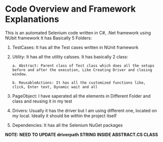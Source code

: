 # Code Overview and Framework Explanations
This is an automated Selenium code written in C#, .Net framework using NUbit framework
It has Basically 5 Folders:

  1. TestCases: It has all the Test cases written in NUnit framework
  2. Utility: It has all the utility calsses. It has basically 2 class:
  
         a. Abstract: Parent class of Test class which does all the setups before and after the execution, Like Creating Driver and closing window.
      
         b. ReusableActions: It has all the customized functions like, click, Enter text, Dynamic wait and all
      
  3. PageObject: I have saperated all the elements in Different Folder and class and reusing it in my test
  4. Drivers: Usually it has the driver but I am using different one, located on my local. Ideally it should be within the project itself
  5. Dependencies: It has all the Selenium NuGet packages

 **NOTE: NEED TO UPDATE driverpath STRING INSIDE ABSTRACT.CS CLASS**
